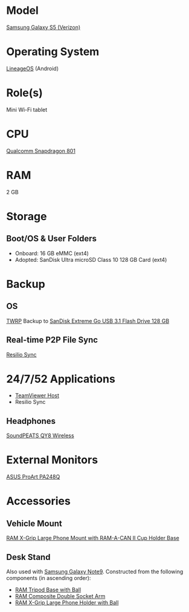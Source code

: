 # Model

[Samsung Galaxy S5 (Verizon)](https://www.samsung.com/us/business/support/owners/product/galaxy-s5-verizon/)

# Operating System

[LineageOS](https://download.lineageos.org/klte) (Android)

# Role(s)

Mini Wi-Fi tablet

# CPU

[Qualcomm Snapdragon 801](https://www.qualcomm.com/products/snapdragon-processors-801)

# RAM

2 GB

# Storage

## Boot/OS & User Folders

* Onboard: 16 GB eMMC (ext4)
* Adopted: SanDisk Ultra microSD Class 10 128 GB Card (ext4)

# Backup

## OS

[TWRP](https://dl.twrp.me/klte/) Backup to [SanDisk Extreme Go USB 3.1 Flash Drive 128 GB](https://www.sandisk.com/home/usb-flash/extreme-go-usb)

## Real-time P2P File Sync

[Resilio Sync](https://play.google.com/store/apps/details?id=com.resilio.sync)

# 24/7/52 Applications

* [TeamViewer Host](https://www.teamviewer.com/en-us/download/linux/)
* Resilio Sync

## Headphones

[SoundPEATS QY8 Wireless](https://www.rtings.com/headphones/reviews/soundpeats/qy8-wireless)

# External Monitors

[ASUS ProArt PA248Q](https://github.com/jdrch/Hardware/blob/master/Monitors.md#asus-proart-pa248q)

# Accessories

## Vehicle Mount

[RAM X-Grip Large Phone Mount with RAM-A-CAN II Cup Holder Base](https://www.rammount.com/part/RAP-299-3-UN10U)

## Desk Stand 

Also used with [Samsung Galaxy Note9](https://github.com/jdrch/Hardware/blob/master/Samsung%20Galaxy%20Note9.md#desk-stand). Constructed from the following components (in ascending order):

* [RAM Tripod Base with Ball](https://www.rammount.com/part/RAM-B-205U)
* [RAM Composite Double Socket Arm](https://www.rammount.com/part/RAP-B-201U)
* [RAM X-Grip Large Phone Holder with Ball](https://www.rammount.com/part/RAM-HOL-UN10BU)
